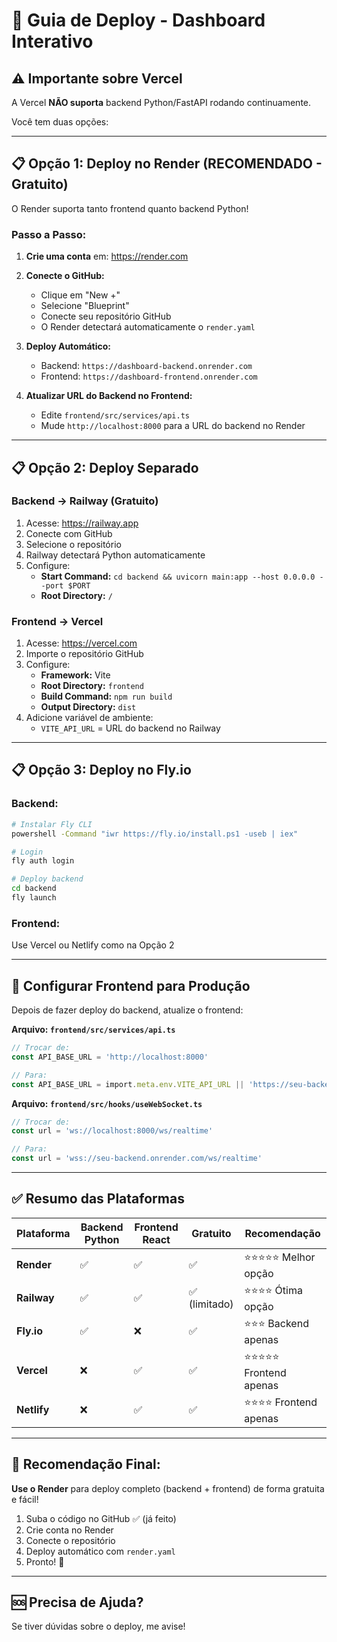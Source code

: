 # 🚀 Guia de Deploy - Dashboard Interativo

## ⚠️ **Importante sobre Vercel**

A Vercel **NÃO suporta** backend Python/FastAPI rodando continuamente. 

Você tem duas opções:

---

## 📋 **Opção 1: Deploy no Render (RECOMENDADO - Gratuito)**

O Render suporta tanto frontend quanto backend Python!

### **Passo a Passo:**

1. **Crie uma conta** em: https://render.com

2. **Conecte o GitHub:**
   - Clique em "New +"
   - Selecione "Blueprint"
   - Conecte seu repositório GitHub
   - O Render detectará automaticamente o `render.yaml`

3. **Deploy Automático:**
   - Backend: `https://dashboard-backend.onrender.com`
   - Frontend: `https://dashboard-frontend.onrender.com`

4. **Atualizar URL do Backend no Frontend:**
   - Edite `frontend/src/services/api.ts`
   - Mude `http://localhost:8000` para a URL do backend no Render

---

## 📋 **Opção 2: Deploy Separado**

### **Backend → Railway (Gratuito)**

1. Acesse: https://railway.app
2. Conecte com GitHub
3. Selecione o repositório
4. Railway detectará Python automaticamente
5. Configure:
   - **Start Command:** `cd backend && uvicorn main:app --host 0.0.0.0 --port $PORT`
   - **Root Directory:** `/`

### **Frontend → Vercel**

1. Acesse: https://vercel.com
2. Importe o repositório GitHub
3. Configure:
   - **Framework:** Vite
   - **Root Directory:** `frontend`
   - **Build Command:** `npm run build`
   - **Output Directory:** `dist`
4. Adicione variável de ambiente:
   - `VITE_API_URL` = URL do backend no Railway

---

## 📋 **Opção 3: Deploy no Fly.io**

### **Backend:**

```bash
# Instalar Fly CLI
powershell -Command "iwr https://fly.io/install.ps1 -useb | iex"

# Login
fly auth login

# Deploy backend
cd backend
fly launch
```

### **Frontend:**
Use Vercel ou Netlify como na Opção 2

---

## 🔧 **Configurar Frontend para Produção**

Depois de fazer deploy do backend, atualize o frontend:

**Arquivo: `frontend/src/services/api.ts`**

```typescript
// Trocar de:
const API_BASE_URL = 'http://localhost:8000'

// Para:
const API_BASE_URL = import.meta.env.VITE_API_URL || 'https://seu-backend.onrender.com'
```

**Arquivo: `frontend/src/hooks/useWebSocket.ts`**

```typescript
// Trocar de:
const url = 'ws://localhost:8000/ws/realtime'

// Para:
const url = 'wss://seu-backend.onrender.com/ws/realtime'
```

---

## ✅ **Resumo das Plataformas**

| Plataforma | Backend Python | Frontend React | Gratuito | Recomendação |
|------------|----------------|----------------|----------|--------------|
| **Render** | ✅ | ✅ | ✅ | ⭐⭐⭐⭐⭐ Melhor opção |
| **Railway** | ✅ | ✅ | ✅ (limitado) | ⭐⭐⭐⭐ Ótima opção |
| **Fly.io** | ✅ | ❌ | ✅ | ⭐⭐⭐ Backend apenas |
| **Vercel** | ❌ | ✅ | ✅ | ⭐⭐⭐⭐⭐ Frontend apenas |
| **Netlify** | ❌ | ✅ | ✅ | ⭐⭐⭐⭐ Frontend apenas |

---

## 🎯 **Recomendação Final:**

**Use o Render** para deploy completo (backend + frontend) de forma gratuita e fácil!

1. Suba o código no GitHub ✅ (já feito)
2. Crie conta no Render
3. Conecte o repositório
4. Deploy automático com `render.yaml`
5. Pronto! 🎉

---

## 🆘 **Precisa de Ajuda?**

Se tiver dúvidas sobre o deploy, me avise!
